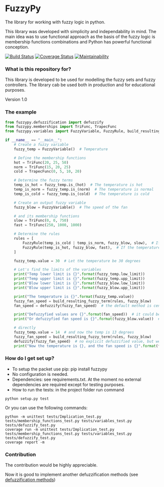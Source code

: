 # FuzzyPy
The library for working with fuzzy logic in python.

This library was developed with simplicity and independability in mind. The main idea was to use functional
approach as the basis of the fuzzy logic is membership functions combinations and Python has powerful functional
conception.

[![Build Status](https://travis-ci.org/alsprogrammer/PythonFuzzyLogic.svg?branch=master)](https://travis-ci.org/alsprogrammer/PythonFuzzyLogic)
[![Coverage Status](https://coveralls.io/repos/github/alsprogrammer/PythonFuzzyLogic/badge.svg?branch=master)](https://coveralls.io/github/alsprogrammer/PythonFuzzyLogic?branch=master)
[![Maintainability](https://api.codeclimate.com/v1/badges/0e2daeaf81fad51863fb/maintainability)](https://codeclimate.com/github/alsprogrammer/PythonFuzzyLogic/maintainability)

### What is this repository for? ###

This library is developed to be used for modelling the fuzzy sets and fuzzy controllers. The library cab be used both
in production and for educational purposes.

Version 1.0

### The example ###

```python
from fuzzypy.defuzzification import defuzzify
from fuzzypy.memberships import TriFunc, TrapecFunc
from fuzzypy.variables import FuzzyVariable, FuzzyRule, build_resulting_fuzzy_term

if __name__ == "__main__":
    # Create a fuzzy variable
    fuzzy_temp = FuzzyVariable()  # Temperature

    # Define the membership functions
    hot = TriFunc(20, 25, 50)
    norm = TriFunc(15, 20, 25)
    cold = TrapecFunc(0, 5, 10, 20)

    # Determine the fuzzy terms
    temp_is_hot = fuzzy_temp.is_(hot)  # The temperature is hot
    temp_is_norm = fuzzy_temp.is_(norm)  # The temperature is normal
    temp_is_cold = fuzzy_temp.is_(cold)  # The temperature is cold

    # Create an output fuzzy variable
    fuzzy_blow = FuzzyVariable()  # The speed of the fan

    # and its membership functions
    slow = TriFunc(0, 0, 750)
    fast = TriFunc(250, 1000, 1000)

    # Determine the rules
    rules = [
        FuzzyRule(temp_is_cold | temp_is_norm, fuzzy_blow, slow),  # If the temperature is cold or normal then fan speed is slow
        FuzzyRule(temp_is_hot, fuzzy_blow, fast),  # If the temperature is hot then fan speed is fast
    ]

    fuzzy_temp.value = 30  # Let the temperature be 30 degrees

    # Let's find the limits of the variables
    print("Temp lower limit is {}".format(fuzzy_temp.low_limit))
    print("Temp upper limit is {}".format(fuzzy_temp.upp_limit))
    print("Blow lower limit is {}".format(fuzzy_blow.low_limit))
    print("Blow upper limit is {}".format(fuzzy_blow.upp_limit))

    print("The temperature is {}".format(fuzzy_temp.value))
    fuzzy_fan_speed = build_resulting_fuzzy_term(rules, fuzzy_blow)
    fan_speed = defuzzify(fuzzy_fan_speed)  # the default method is center-of-gravity

    print("Defuzzyfied values are {}".format(fan_speed))  # it could be more then one value
    print("Or defuzzyfied fan speed is {}".format(fuzzy_blow.value))  # and we can check the value of the fan speed

    # directly
    fuzzy_temp.value = 14  # and now the temp is 13 degrees
    fuzzy_fan_speed = build_resulting_fuzzy_term(rules, fuzzy_blow)
    defuzzify(fuzzy_fan_speed)  # no explicit defuzzified value, but we have it in the variable
    print("Now the temperature is {}, and the fan speed is {}".format(fuzzy_temp.value, fuzzy_blow.value))  # and print it
```

### How do I get set up? ###

* To setup the packet use pip: pip install fuzzypy
* No configuration is needed.
* Dependencies: see requirements.txt. At the moment no external dependencies are required except for testing purposes.
* How to run the tests: in the project folder run command

```
python setup.py test
```

Or you can use the following commands:

    python -m unittest tests/Implication_test.py tests/membership_functions_test.py tests/variables_test.py tests/defuzzify_test.py
    coverage run -m unittest tests/Implication_test.py tests/membership_functions_test.py tests/variables_test.py tests/defuzzify_test.py
    coverage report -m

### Contribution

The contribution would be highly appreciable.

Now it is good to implement another defuzzification methods (see [defuzzification methods](https://en.wikipedia.org/wiki/Defuzzification))
